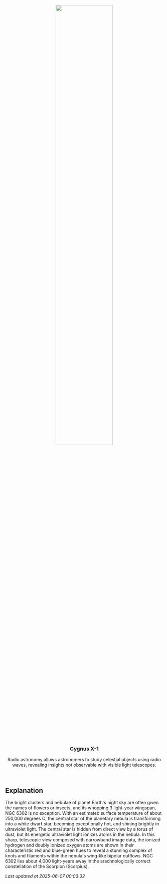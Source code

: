 <p align='center'>
    <img src='https://apod.nasa.gov/apod/image/2506/NGC-6302-LRGB-Ha-OIII_1024.jpg' width='60%' />
    <h3 align="center">Cygnus X-1</h3>
    <p align="center">Radio astronomy allows astronomers to study celestial objects using radio waves, revealing insights not observable with visible light telescopes.</p>
</p>
<br/>

Explanation
--
The bright clusters and nebulae of planet Earth's night sky are often given the names of flowers or insects, and its whopping 3 light-year wingspan, NGC 6302 is no exception. With an estimated surface temperature of about 250,000 degrees C, the central star of the planetary nebula is transforming into a white dwarf star, becoming exceptionally hot, and shining brightly in ultraviolet light. The central star is hidden from direct view by a torus of dust, but its energetic ultraviolet light ionizes atoms in the nebula. In this sharp, telescopic view composed with narrowband image data, the ionized hydrogen and doubly ionized oxygen atoms are shown in their characteristic red and blue-green hues to reveal a stunning complex of knots and filaments within the nebula's wing-like bipolar outflows. NGC 6302 lies about 4,000 light-years away in the arachnologically correct constellation of the Scorpion (Scorpius).


*Last updated at 2025-06-07 00:03:32*
